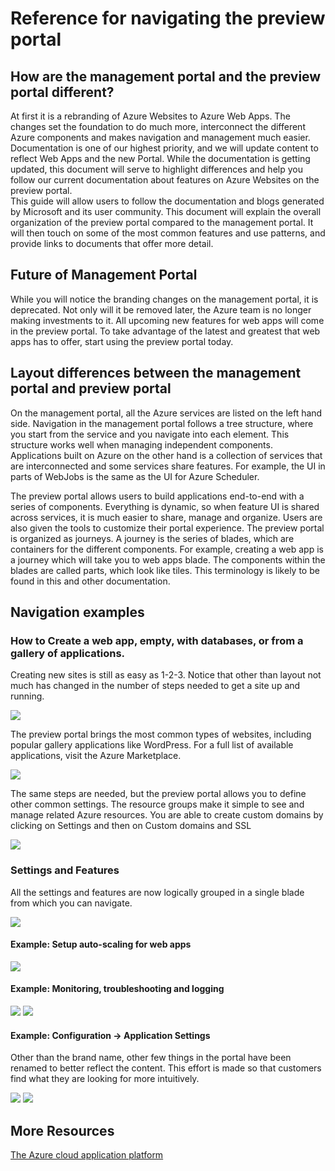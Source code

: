 <properties
	pageTitle="Reference for navigating the preview portal"
	description="Learn the different user experiences for App Service Web Apps between the management portal and the preview portal"
	services="app-service"
	documentationCenter=""
	authors="jaime-espinosa"
	manager="wpickett"
	editor="jimbe"/>

<tags
	ms.service="app-service"
	ms.workload="web"
	ms.tgt_pltfrm=""
	ms.devlang=""
	ms.topic=""
	ms.date="2/23/2015"
	ms.author="jaime-espinosa"/>

# Reference for navigating the preview portal #

## How are the management portal and the preview portal different? ##

At first it is a rebranding of Azure Websites to Azure Web Apps.  The changes set the foundation to do much more, interconnect the different Azure components and makes navigation and management much easier.   
Documentation is one of our highest priority, and we will update content to reflect Web Apps and the new Portal.  While the documentation is getting updated, this document will serve to highlight differences and help you follow our current documentation about features on Azure Websites on the preview portal.  
This guide will allow users to follow the documentation and blogs generated by Microsoft and its user community.  This document will explain the overall organization of the preview portal compared to the management portal.  It will then touch on some of the most common features and use patterns, and provide links to documents that offer more detail. 

## Future of Management Portal ##

While you will notice the branding changes on the management portal, it is deprecated. Not only will it be removed later, the Azure team is no longer making investments to it. All upcoming new features for web apps will come in the preview portal. To take advantage of the latest and greatest that web apps has to offer, start using the preview portal today.

## Layout differences between the management portal and preview portal ##

On the management portal, all the Azure services are listed on the left hand side. Navigation in the management portal follows a tree structure, where you start from the service and you navigate into each element.  This structure works well when managing independent components.  Applications built on Azure on the other hand is a collection of services that are interconnected and some services share features.  For example, the UI in parts of WebJobs is the same as the UI for Azure Scheduler. 

The preview portal allows users to build applications end-to-end with a series of components. Everything is dynamic, so when feature UI is shared across services, it is much easier to share, manage and organize.  Users are also given the tools to customize their portal experience.  The preview portal is organized as journeys.  A journey is the series of blades, which are containers for the different components.  For example, creating a web app is a journey which will take you to web apps blade.  The components within the blades are called parts, which look like tiles.  This terminology is likely to be found in this and other documentation.

## Navigation examples ##

### How to Create a web app, empty, with databases, or from a gallery of applications. ###

Creating new sites is still as easy as 1-2-3.  Notice that other than layout not much has changed in the number of steps needed to get a site up and running. 

![](../media/app-service-web-app-preview-portal/CreateWebApp.png)

The preview portal brings the most common types of websites, including popular gallery applications like WordPress. For a full list of available applications, visit the Azure Marketplace.
  
![](../media/app-service-web-app-preview-portal/CreateWebAppSettings.png)

The same steps are needed, but the preview portal allows you to define other common settings.  The resource groups make it simple to see and manage related Azure resources.  You are able to create custom domains by clicking on Settings and then on Custom domains and SSL

![](../media/app-service-web-app-preview-portal/ConfigureWebApp.png)

### Settings and Features ###

All the settings and features are now logically grouped in a single blade from which you can navigate.

![](../media/app-service-web-app-preview-portal/WebAppSettings.png)

#### Example: Setup auto-scaling for web apps ####

![](../media/app-service-web-app-preview-portal/AutoScaling.png)

#### Example: Monitoring, troubleshooting and logging #### 

![](../media/app-service-web-app-preview-portal/Monitoring.png)
![](../media/app-service-web-app-preview-portal/Diagnostics.png)
 
#### Example: Configuration -> Application Settings #### 

Other than the brand name, other few things in the portal have been renamed to better reflect the content.  This effort is made so that customers find what they are looking for more intuitively. 

![](../media/app-service-web-app-preview-portal/AppSettingsPreview.png)
![](../media/app-service-web-app-preview-portal/AppSettings.png)

## More Resources ##
[The Azure cloud application platform](../app-service-cloud-app-platform/)

